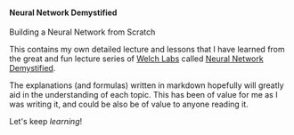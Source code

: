 #### Neural Network Demystified

Building a Neural Network from Scratch

This contains my own detailed lecture and lessons that I have learned from the great and fun lecture series of [Welch Labs](https://www.youtube.com/@WelchLabsVideo) called [Neural Network Demystified](https://www.youtube.com/watch?v=bxe2T-V8XRs&list=PLiaHhY2iBX9hdHaRr6b7XevZtgZRa1PoU&index=1).

The explanations (and formulas) written in markdown hopefully will greatly aid in the understanding of each topic. This has been of value for me as I was writing it, and could be also be of value to anyone reading it.

Let's keep *learning*!
